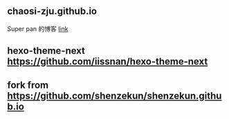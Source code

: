 ## chaosi-zju.github.io
Super pan 的博客 [link](https://chaosi-zju.github.io/)

##   hexo-theme-next   https://github.com/iissnan/hexo-theme-next

##   fork from https://github.com/shenzekun/shenzekun.github.io
